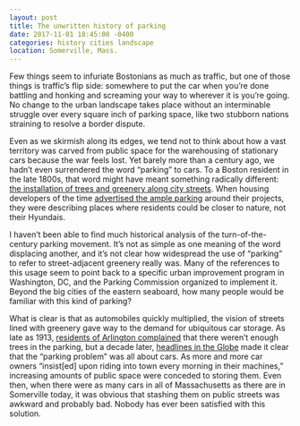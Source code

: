 ```yaml
---
layout: post
title: The unwritten history of parking
date: 2017-11-01 18:45:00 -0400
categories: history cities landscape
location: Somerville, Mass.
---
```


Few things seem to infuriate Bostonians as much as traffic, but one of those things is traffic’s flip side: somewhere to put the car when you’re done battling and honking and screaming your way to wherever it is you’re going. No change to the urban landscape takes place without an interminable struggle over every square inch of parking space, like two stubborn nations straining to resolve a border dispute.

Even as we skirmish along its edges, we tend not to think about how a vast territory was carved from public space for the warehousing of stationary cars because the war feels lost. Yet barely more than a century ago, we hadn’t even surrendered the word “parking” to cars. To a Boston resident in the late 1800s, that word might have meant something radically different: [the installation of trees and greenery along city
streets](http://www.deeproot.com/blog/blog-entries/when-parking-meant-space-for-trees "When “Parking” Meant “Space for Trees”"). When housing developers of the time [advertised the ample parking](https://cambridge.dlconsulting.com/cgi-bin/cambridge?a=d&d=Chronicle18991007-01.2.103.1&srpos=3&e=------189-en-20--1--txt-txIN-parking------ "Cambridge Chronicle, 7 October 1899") around their projects, they were describing places where residents could be closer to nature, not their
Hyundais.

I haven’t been able to find much historical analysis of the turn-of-the-century parking movement. It’s not as simple as one meaning of the word displacing another, and it’s not clear how widespread the use of “parking” to refer to street-adjacent greenery really was. Many of the references to this usage seem to point back to a specific urban improvement program in Washington, DC, and the Parking Commission organized to implement it. Beyond the big cities of the eastern seaboard, how many
people would be familiar with this kind of parking?

What is clear is that as automobiles quickly multiplied, the vision of streets lined with greenery gave way to the demand for ubiquitous car storage. As late as 1913, [residents of Arlington complained](https://cambridge.dlconsulting.com/cgi-bin/cambridge?a=d&d=Chronicle19130531-01.2.22&srpos=7&e=------191-en-20--1-byDA-txt-txIN-parking------ "Cambridge Chronicle, 31 May 1913") that there weren’t enough trees in the parking, but a decade later, [headlines in the
Globe](https://secure.pqarchiver.com/boston/doc/497382372.html?FMT=ABS&FMTS=ABS:AI&type=historic&date=Jul+9%2C+1923&author=&pub=Boston+Daily+Globe+%281923-1927%29&edition=&startpage=5&desc=AUTO+PARKING+PROBLEM+GROWS "Boston Daily Globe, Jul 9, 1923") made it clear that the “parking problem” was all about cars. As more and more car owners “insist[ed] upon riding into town every morning in their machines,” increasing amounts of public space were conceded to storing them. Even
then, when there were as many cars in all of Massachusetts as there are in Somerville today, it was obvious that stashing them on public streets was awkward and probably bad. Nobody has ever been satisfied with this solution.
